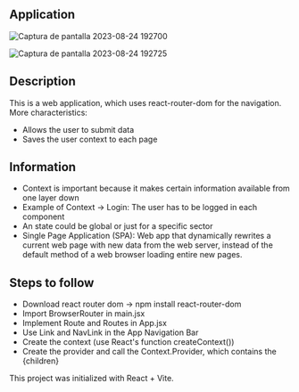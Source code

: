 ## Application

![Captura de pantalla 2023-08-24 192700](https://github.com/dannycastilloo/React-Router/assets/76531494/b0ba75d5-d519-49c4-8c38-c2752dc03664)

![Captura de pantalla 2023-08-24 192725](https://github.com/dannycastilloo/React-Router/assets/76531494/7ea937c3-b022-4754-b56e-c461ac931a67)

## Description
This is a web application, which uses react-router-dom for the navigation. More characteristics:
- Allows the user to submit data
- Saves the user context to each page

## Information
- Context is important because it makes certain information available from one layer down
- Example of Context -> Login: The user has to be logged in each component
- An state could be global or just for a specific sector
- Single Page Application (SPA): Web app that dynamically rewrites a current web page with new data from the web server, instead of the default method of a web browser loading entire new pages.

## Steps to follow
- Download react router dom -> npm install react-router-dom
- Import BrowserRouter in main.jsx
- Implement Route and Routes in App.jsx
- Use Link and NavLink in the App Navigation Bar
- Create the context (use React's function createContext())
- Create the provider and call the Context.Provider, which contains the {children}

This project was initialized with React + Vite.
